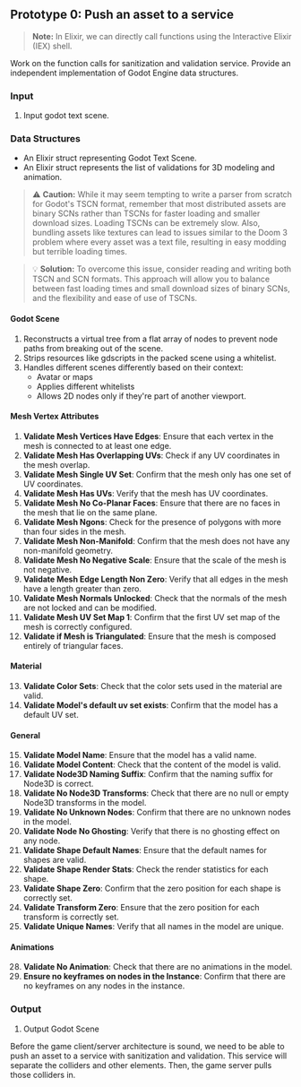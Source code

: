 ## Prototype 0: Push an asset to a service

> **Note:** In Elixir, we can directly call functions using the Interactive Elixir (IEX) shell.

Work on the function calls for sanitization and validation service. Provide an independent implementation of Godot Engine data structures.

### Input

1. Input godot text scene.

### Data Structures

- An Elixir struct representing Godot Text Scene.
- An Elixir struct represents the list of validations for 3D modeling and animation.

> :warning: **Caution:** While it may seem tempting to write a parser from scratch for Godot's TSCN format, remember that most distributed assets are binary SCNs rather than TSCNs for faster loading and smaller download sizes. Loading TSCNs can be extremely slow. Also, bundling assets like textures can lead to issues similar to the Doom 3 problem where every asset was a text file, resulting in easy modding but terrible loading times.

> :bulb: **Solution:** To overcome this issue, consider reading and writing both TSCN and SCN formats. This approach will allow you to balance between fast loading times and small download sizes of binary SCNs, and the flexibility and ease of use of TSCNs.

#### Godot Scene

1. Reconstructs a virtual tree from a flat array of nodes to prevent node paths from breaking out of the scene.
2. Strips resources like gdscripts in the packed scene using a whitelist.
3. Handles different scenes differently based on their context:
   - Avatar or maps
   - Applies different whitelists
   - Allows 2D nodes only if they're part of another viewport.

#### Mesh Vertex Attributes

1. **Validate Mesh Vertices Have Edges**: Ensure that each vertex in the mesh is connected to at least one edge.
2. **Validate Mesh Has Overlapping UVs**: Check if any UV coordinates in the mesh overlap.
3. **Validate Mesh Single UV Set**: Confirm that the mesh only has one set of UV coordinates.
4. **Validate Mesh Has UVs**: Verify that the mesh has UV coordinates.
5. **Validate Mesh No Co-Planar Faces**: Ensure that there are no faces in the mesh that lie on the same plane.
6. **Validate Mesh Ngons**: Check for the presence of polygons with more than four sides in the mesh.
7. **Validate Mesh Non-Manifold**: Confirm that the mesh does not have any non-manifold geometry.
8. **Validate Mesh No Negative Scale**: Ensure that the scale of the mesh is not negative.
9. **Validate Mesh Edge Length Non Zero**: Verify that all edges in the mesh have a length greater than zero.
10. **Validate Mesh Normals Unlocked**: Check that the normals of the mesh are not locked and can be modified.
11. **Validate Mesh UV Set Map 1**: Confirm that the first UV set map of the mesh is correctly configured.
12. **Validate if Mesh is Triangulated**: Ensure that the mesh is composed entirely of triangular faces.

#### Material

13. **Validate Color Sets**: Check that the color sets used in the material are valid.
14. **Validate Model's default uv set exists**: Confirm that the model has a default UV set.

#### General

15. **Validate Model Name**: Ensure that the model has a valid name.
16. **Validate Model Content**: Check that the content of the model is valid.
17. **Validate Node3D Naming Suffix**: Confirm that the naming suffix for Node3D is correct.
18. **Validate No Node3D Transforms**: Check that there are no null or empty Node3D transforms in the model.
19. **Validate No Unknown Nodes**: Confirm that there are no unknown nodes in the model.
20. **Validate Node No Ghosting**: Verify that there is no ghosting effect on any node.
21. **Validate Shape Default Names**: Ensure that the default names for shapes are valid.
22. **Validate Shape Render Stats**: Check the render statistics for each shape.
23. **Validate Shape Zero**: Confirm that the zero position for each shape is correctly set.
24. **Validate Transform Zero**: Ensure that the zero position for each transform is correctly set.
25. **Validate Unique Names**: Verify that all names in the model are unique.

#### Animations

28. **Validate No Animation**: Check that there are no animations in the model.
29. **Ensure no keyframes on nodes in the Instance**: Confirm that there are no keyframes on any nodes in the instance.

### Output

1. Output Godot Scene

Before the game client/server architecture is sound, we need to be able to push an asset to a service with sanitization and validation. This service will separate the colliders and other elements. Then, the game server pulls those colliders in.
